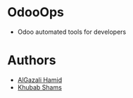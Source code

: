 # OdooOps
- Odoo automated tools for developers

# Authors

- [AlGazali Hamid](https://www.linkedin.com/in/algazali-hamid/)
- [Khubab Shams](https://www.linkedin.com/in/khubab-shams-6912391b6/)
